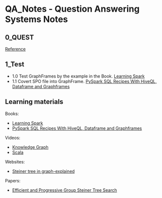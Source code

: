 # QA_Notes - Question Answering Systems Notes
 ## 0_QUEST 
 
 [Reference](https://www.mpi-inf.mpg.de/departments/databases-and-information-systems/research/question-answering/)
 
 ## 1_Test
 
   - 1.0 Test GraphFrames by the example in the Book. [Learning Spark](https://github.com/BraveJean/QA_Notes/tree/master/2_Book)
   - 1.1 Covert SPO file into GraphFrame. [PySpark SQL Recipes With HiveQL, Dataframe and Graphframes](https://github.com/BraveJean/QA_Notes/tree/master/2_Book)
   
 ## Learning materials
 
  Books:
   - [Learning Spark](https://github.com/BraveJean/QA_Notes/tree/master/2_Book)
   - [PySpark SQL Recipes With HiveQL, Dataframe and Graphframes](https://github.com/BraveJean/QA_Notes/tree/master/2_Book)
  
  Videos:
   - [Knowledge Graph](https://www.bilibili.com/video/av91570659?from=search&seid=17880599738954869818)
   - [Scala](https://www.bilibili.com/video/BV1jt411r7hU?p=53)
   
  Websites:
   - [Steiner tree in graph-explained](https://medium.com/@rkarthik3cse/steiner-tree-in-graph-explained-8eb363786599)
   
  Papers:
   - [Efficient and Progressive Group Steiner Tree Search](https://ronghuali.github.io/paper/sigmod2016gst.pdf)

  
